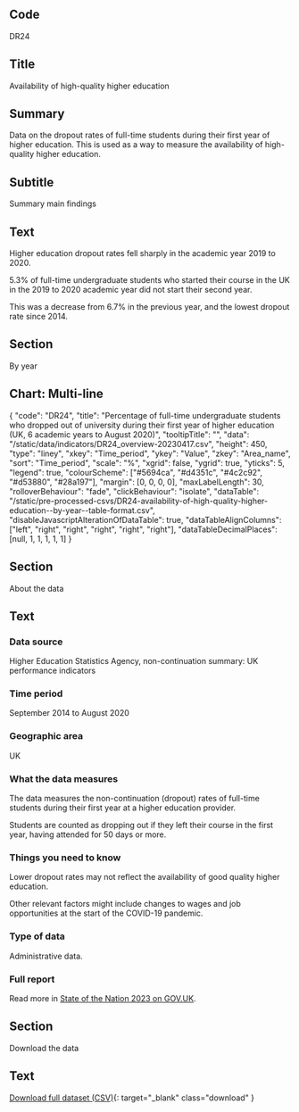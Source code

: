 ## Code
DR24

## Title
Availability of high-quality higher education

## Summary
Data on the dropout rates of full-time students during their first year of higher education.
This is used as a way to measure the availability of high-quality higher education.

## Subtitle
Summary main findings

## Text
Higher education dropout rates fell sharply in the academic year 2019 to 2020.

5.3% of full-time undergraduate students who started their course in the UK in the 2019 to 2020 academic year
did not start their second year. 

This was a decrease from 6.7% in the previous year, and the lowest dropout rate since 2014.

## Section
By year

## Chart: Multi-line
{
    "code": "DR24",
    "title": "Percentage of full-time undergraduate students who dropped out of university during their first year of higher education (UK, 6 academic years to August 2020)",
    "tooltipTitle": "",
    "data": "/static/data/indicators/DR24_overview-20230417.csv",
    "height": 450,
    "type": "liney",
    "xkey": "Time_period",
    "ykey": "Value",
    "zkey": "Area_name",
    "sort": "Time_period",
    "scale": "%",
    "xgrid": false,
    "ygrid": true,
    "yticks": 5,
    "legend": true,
    "colourScheme": ["#5694ca", "#d4351c", "#4c2c92", "#d53880", "#28a197"],
    "margin": [0, 0, 0, 0],
    "maxLabelLength": 30,
    "rolloverBehaviour": "fade",
    "clickBehaviour": "isolate",
    "dataTable": "/static/pre-processed-csvs/DR24-availability-of-high-quality-higher-education--by-year--table-format.csv",
    "disableJavascriptAlterationOfDataTable": true,
    "dataTableAlignColumns": ["left", "right", "right", "right", "right", "right"],
    "dataTableDecimalPlaces": [null, 1, 1, 1, 1, 1]
}

## Section
About the data

## Text
### Data source
Higher Education Statistics Agency, non-continuation summary: UK performance indicators

### Time period
September 2014 to August 2020

### Geographic area
UK

### What the data measures
The data measures the non-continuation (dropout) rates of full-time students during their first year at a higher education provider. 

Students are counted as dropping out if they left their course in the first year, having attended for 50 days or more.

### Things you need to know
Lower dropout rates may not reflect the availability of good quality higher education. 

Other relevant factors might include changes to wages and job opportunities at the start of the COVID-19 pandemic.

### Type of data
Administrative data.

### Full report
Read more in [State of the Nation 2023 on GOV.UK](https://www.gov.uk/government/publications/state-of-the-nation-2023-people-and-places).

## Section
Download the data

## Text
[Download full dataset (CSV)](/static/data/full-datasets/DR24-availability-of-high-quality-higher-education--full-dataset.csv){: target="_blank" class="download" }
